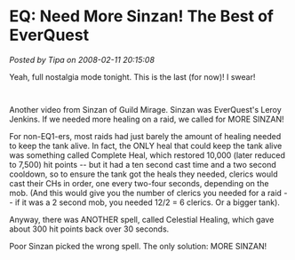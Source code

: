 # EQ: Need More Sinzan! The Best of EverQuest

*Posted by Tipa on 2008-02-11 20:15:08*

Yeah, full nostalgia mode tonight. This is the last (for now)! I swear!

`
`

Another video from Sinzan of Guild Mirage. Sinzan was EverQuest's Leroy Jenkins. If we needed more healing on a raid, we called for MORE SINZAN!

For non-EQ1-ers, most raids had just barely the amount of healing needed to keep the tank alive. In fact, the ONLY heal that could keep the tank alive was something called Complete Heal, which restored 10,000 (later reduced to 7,500) hit points -- but it had a ten second cast time and a two second cooldown, so to ensure the tank got the heals they needed, clerics would cast their CHs in order, one every two-four seconds, depending on the mob. (And this would give you the number of clerics you needed for a raid -- if it was a 2 second mob, you needed 12/2 = 6 clerics. Or a bigger tank).

Anyway, there was ANOTHER spell, called Celestial Healing, which gave about 300 hit points back over 30 seconds.

Poor Sinzan picked the wrong spell. The only solution: MORE SINZAN!

